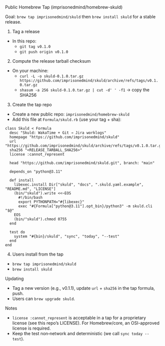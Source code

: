 Public Homebrew Tap (imprisonedmind/homebrew-skuld)

Goal: `brew tap imprisonedmind/skuld` then `brew install skuld` for a stable release.

1) Tag a release
- In this repo:
  - `git tag v0.1.0`
  - `git push origin v0.1.0`

2) Compute the release tarball checksum
- On your machine:
  - `curl -L -o skuld-0.1.0.tar.gz https://github.com/imprisonedmind/skuld/archive/refs/tags/v0.1.0.tar.gz`
  - `shasum -a 256 skuld-0.1.0.tar.gz | cut -d' ' -f1` → copy the SHA256

3) Create the tap repo
- Create a new public repo: `imprisonedmind/homebrew-skuld`
- Add this file at `Formula/skuld.rb` (use your tag + sha):

```
class Skuld < Formula
  desc "Skuld: WakaTime + Git → Jira worklogs"
  homepage "https://github.com/imprisonedmind/skuld"
  url "https://github.com/imprisonedmind/skuld/archive/refs/tags/v0.1.0.tar.gz"
  sha256 "<RELEASE_TARBALL_SHA256>"
  license :cannot_represent

  head "https://github.com/imprisonedmind/skuld.git", branch: "main"

  depends_on "python@3.11"

  def install
    libexec.install Dir["skuld", "docs", ".skuld.yaml.example", "README.md", "LICENSE"]
    (bin/"skuld").write <<~EOS
      #!/bin/bash
      export PYTHONPATH="#{libexec}"
      exec "#{Formula["python@3.11"].opt_bin}/python3" -m skuld.cli "$@"
    EOS
    (bin/"skuld").chmod 0755
  end

  test do
    system "#{bin}/skuld", "sync", "today", "--test"
  end
end
```

4) Users install from the tap
- `brew tap imprisonedmind/skuld`
- `brew install skuld`

Updating
- Tag a new version (e.g., v0.1.1), update `url` + `sha256` in the tap formula, push.
- Users can `brew upgrade skuld`.

Notes
- `license :cannot_represent` is acceptable in a tap for a proprietary license (see this repo’s LICENSE). For Homebrew/core, an OSI-approved license is required.
- Keep the test non‑network and deterministic (we call `sync today --test`).
